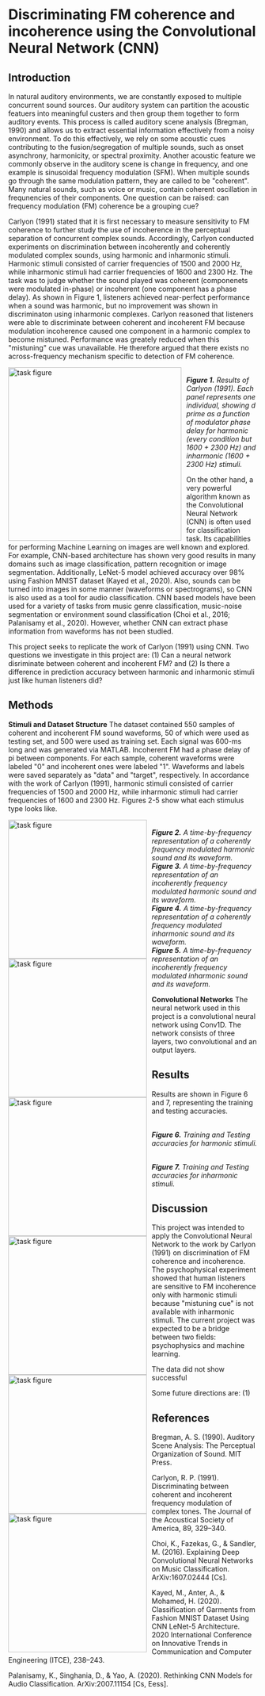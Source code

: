 # Discriminating FM coherence and incoherence using the Convolutional Neural Network (CNN)

## Introduction

In natural auditory environments, we are constantly exposed to multiple concurrent sound sources. Our auditory system can partition the acoustic featuers into meaningful custers and then group them together to form auditory events. This process is called auditory scene analysis (Bregman, 1990) and allows us to extract essential information effectively from a noisy environment. To do this effectively, we rely on some acoustic cues contributing to the fusion/segregation of multiple sounds, such as onset asynchrony, harmonicity, or spectral proximity. Another acoustic feature we commonly observe in the auditory scene is change in frequency, and one example is sinusoidal frequency modulation (SFM). When multiple sounds go through the same modulation pattern, they are called to be "coherent". Many natural sounds, such as voice or music, contain coherent oscillation in frequnencies of their components. One question can be raised: can frequency modulation (FM) coherence be a grouping cue?

Carlyon (1991) stated that it is first necessary to measure sensitivity to FM coherence to further study the use of incoherence in the perceptual separation of concurrent complex sounds. Accordingly, Carlyon conducted experiments on discrimination between incoherently and coherently modulated complex sounds, using harmonic and inharmonic stimuli. Harmonic stimuli consisted of carrier frequencies of 1500 and 2000 Hz, while inharmonic stimuli had carrier frequencies of 1600 and 2300 Hz. The task was to judge whether the sound played was coherent (componenets were modulated in-phase) or incoherent (one component has a phase delay). As shown in Figure 1, listeners achieved near-perfect performance when a sound was harmonic, but no improvement was shown in discriminaton using inharmonic complexes. Carlyon reasoned that listeners were able to discriminate between coherent and incoherent FM because modulation incoherence caused one component in a harmonic complex to become mistuned. Performance was greately reduced when this "mistuning" cue was unavailable. He therefore argued that there exists no across-frequency mechanism specific to detection of FM coherence.

<img src="Calryon.PNG"
     alt="task figure"
     height=350
     style ="float: left; margin-right: 10px;" />
<em><br><strong>Figure 1.</strong> Results of Carlyon (1991). Each panel represents one individual, showing d prime as a function of modulator phase delay for harmonic (every condition but 1600 + 2300 Hz) and inharmonic (1600 + 2300 Hz) stimuli. </em>

On the other hand, a very powerful algorithm known as the Convolutional Neural Network (CNN) is often used for classification task. Its capabilities for performing Machine Learning on images are well known and explored. For example, CNN-based architecture has shown very good results in many domains such as image classification, pattern recognition or image segmentation. Additionally, LeNet-5 model achieved accuracy over 98% using Fashion MNIST dataset (Kayed et al., 2020). Also, sounds can be turned into images in some manner (waveforms or spectrograms), so CNN is also used as a tool for audio classification. CNN based models have been used for a variety of tasks from music genre classification, music-noise segmentation or environment sound classification (Choi et al., 2016; Palanisamy et al., 2020). However, whether CNN can extract phase information from waveforms has not been studied. 

This project seeks to replicate the work of Carlyon (1991) using CNN. Two questions we investigate in this project are: (1) Can a neural network disriminate between coherent and incoherent FM? and (2) Is there a difference in prediction accuracy between harmonic and inharmonic stimuli just like human listeners did? 

## Methods

**Stimuli and Dataset Structure**
The dataset contained 550 samples of coherent and incoherent FM sound waveforms, 50 of which were used as testing set, and 500 were used as training set. Each signal was 600-ms long and was generated via MATLAB. Incoherent FM had a phase delay of pi between components. For each sample, coherent waveforms were labeled "0" and incoherent ones were labeled "1". Waveforms and labels were saved separately as "data" and "target", respectively. In accordance with the work of Carlyon (1991), harmonic stimuli consisted of carrier frequencies of 1500 and 2000 Hz, while inharmonic stimuli had carrier frequencies of 1600 and 2300 Hz. Figures 2-5 show what each stimulus type looks like.  

<img src="coherent_harmonic.PNG"
     alt="task figure"
     height=280
     style ="float: left; margin-right: 10px;" />
<em><br><strong>Figure 2.</strong> A time-by-frequency representation of a coherently frequency modulated harmonic sound and its waveform. </em>
<img src="incoherent_harmonic.PNG"
     alt="task figure"
     height=280
     style ="float: left; margin-right: 10px;" />
<em><br><strong>Figure 3.</strong> A time-by-frequency representation of an incoherently frequency modulated harmonic sound and its waveform. </em>
<img src="coherent_inharmonic.PNG"
     alt="task figure"
     height=280
     style ="float: left; margin-right: 10px;" />
<em><br><strong>Figure 4.</strong> A time-by-frequency representation of a coherently frequency modulated inharmonic sound and its waveform. </em>
<img src="incoherent_inharmonic.PNG"
     alt="task figure"
     height=280
     style ="float: left; margin-right: 10px;" />
<em><br><strong>Figure 5.</strong> A time-by-frequency representation of an incoherently frequency modulated inharmonic sound and its waveform. </em>


**Convolutional Networks**
The neural network used in this project is a convolutional neural network using Conv1D. The network consists of three layers, two convolutional and an output layers. 

## Results
Results are shown in Figure 6 and 7, representing the training and testing accuracies. 

<img src="CNN1D_harmo.png"
     alt="task figure"
     height=280
     style ="float: left; margin-right: 10px;" />
<em><br><strong>Figure 6.</strong> Training and Testing accuracies for harmonic stimuli. </em>

<img src="CNN1D_inharmo.png"
     alt="task figure"
     height=280
     style ="float: left; margin-right: 10px;" />
<em><br><strong>Figure 7.</strong> Training and Testing accuracies for inharmonic stimuli. </em>

## Discussion
This project was intended to apply the Convolutional Neural Network to the work by Carlyon (1991) on discrimination of FM coherence and incoherence. The psychophysical experiment showed that human listeners are sensitive to FM incoherence only with harmonic stimuli because "mistuning cue" is not available with inharmonic stimuli. The current project was expected to be a bridge between two fields: psychophysics and machine learning.

The data did not show successful

Some future directions are: (1)
## References
Bregman, A. S. (1990). Auditory Scene Analysis: The Perceptual Organization of Sound. MIT Press.

Carlyon, R. P. (1991). Discriminating between coherent and incoherent frequency modulation of complex tones. The Journal of the Acoustical Society of America, 89, 329–340.

Choi, K., Fazekas, G., & Sandler, M. (2016). Explaining Deep Convolutional Neural Networks on Music Classification. ArXiv:1607.02444 [Cs].

Kayed, M., Anter, A., & Mohamed, H. (2020). Classification of Garments from Fashion MNIST Dataset Using CNN LeNet-5 Architecture. 2020 International Conference on Innovative Trends in Communication and Computer Engineering (ITCE), 238–243.

Palanisamy, K., Singhania, D., & Yao, A. (2020). Rethinking CNN Models for Audio Classification. ArXiv:2007.11154 [Cs, Eess].
